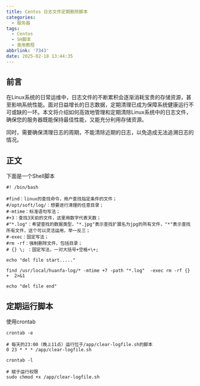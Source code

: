 ```yaml
---
title: Centos 日志文件定期删除脚本
categories:
  - 服务器
tags:
  - Centos
  - SH脚本
  - 食用教程
abbrlink: '7343'
date: 2025-02-18 13:44:35
---
```


## 前言

在Linux系统的日常运维中，日志文件的不断累积会逐渐消耗宝贵的存储资源，甚至影响系统性能。面对日益增长的日志数据，定期清理已成为保障系统健康运行不可或缺的一环。本文将介绍如何高效地管理和定期清除Linux系统中的日志文件，确保您的服务器既能保持最佳性能，又能充分利用存储资源。

同时，需要确保清理日志的周期，不能清除近期的日志，以免造成无法追溯日志的情况。

## 正文

下面是一个Shell脚本

```shell
#! /bin/bash

#find：linux的查找命令，用户查找指定条件的文件；
#/opt/soft/log/：想要进行清理的任意目录；
#-mtime：标准语句写法；
#+3：查找3天前的文件，这里用数字代表天数；
#"*.log"：希望查找的数据类型，"*.jpg"表示查找扩展名为jpg的所有文件，"*"表示查找所有文件，这个可以灵活运用，举一反三；
#-exec：固定写法；
#rm -rf：强制删除文件，包括目录；
# {} \; ：固定写法，一对大括号+空格+\+;

echo "del file start....."

find /usr/local/huanfa-log/* -mtime +7 -path "*.log"  -exec rm -rf {} +  2>&1

echo "del file end"
```

## 定期运行脚本

使用crontab

```shell
crontab -e

# 每天的23:00（晚上11点）运行位于/app/clear-logfile.sh的脚本
0 23 * * * /app/clear-logfile.sh

crontab -l

# 赋于运行权限
sudo chmod +x /app/clear-logfile.sh
```
